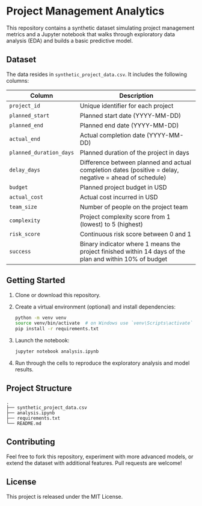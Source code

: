 # Project Management Analytics

This repository contains a synthetic dataset simulating project management metrics and a Jupyter notebook that walks through exploratory data analysis (EDA) and builds a basic predictive model.

## Dataset

The data resides in `synthetic_project_data.csv`. It includes the following columns:

| Column | Description |
|-------|-------------|
| `project_id` | Unique identifier for each project |
| `planned_start` | Planned start date (YYYY-MM-DD) |
| `planned_end` | Planned end date (YYYY-MM-DD) |
| `actual_end` | Actual completion date (YYYY-MM-DD) |
| `planned_duration_days` | Planned duration of the project in days |
| `delay_days` | Difference between planned and actual completion dates (positive = delay, negative = ahead of schedule) |
| `budget` | Planned project budget in USD |
| `actual_cost` | Actual cost incurred in USD |
| `team_size` | Number of people on the project team |
| `complexity` | Project complexity score from 1 (lowest) to 5 (highest) |
| `risk_score` | Continuous risk score between 0 and 1 |
| `success` | Binary indicator where 1 means the project finished within 14 days of the plan and within 10% of budget |

## Getting Started

1. Clone or download this repository.
2. Create a virtual environment (optional) and install dependencies:
   ```bash
   python -m venv venv
   source venv/bin/activate  # on Windows use `venv\Scripts\activate`
   pip install -r requirements.txt
   ```

3. Launch the notebook:
   ```bash
   jupyter notebook analysis.ipynb
   ```

4. Run through the cells to reproduce the exploratory analysis and model results.

## Project Structure

```
.
├── synthetic_project_data.csv
├── analysis.ipynb
├── requirements.txt
└── README.md
```

## Contributing

Feel free to fork this repository, experiment with more advanced models, or extend the dataset with additional features. Pull requests are welcome!

## License

This project is released under the MIT License.
